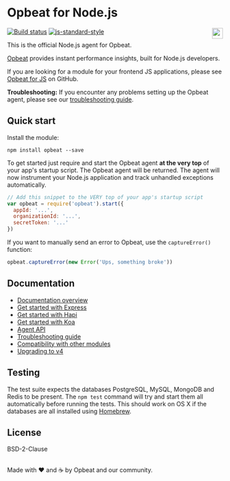 # Opbeat for Node.js

[![Build status](https://travis-ci.org/opbeat/opbeat-node.svg?branch=master)](https://travis-ci.org/opbeat/opbeat-node)
[![js-standard-style](https://img.shields.io/badge/code%20style-standard-brightgreen.svg?style=flat)](https://github.com/feross/standard)
<a href="https://opbeat.com" title="Opbeat"><img src="http://opbeat-brand-assets.s3-website-us-east-1.amazonaws.com/svg/logo/logo.svg" align="right" height="25px"></a>

This is the official Node.js agent for Opbeat. 

[Opbeat](https://opbeat.com/nodejs) provides instant performance insights, built for Node.js developers. 

If you are looking for a module for your frontend JS applications, please see [Opbeat for JS](https://github.com/opbeat/opbeat-js) on GitHub.

**Troubleshooting:** If you encounter any problems setting up the Opbeat
agent, please see our [troubleshooting guide](https://opbeat.com/docs/articles/nodejs-agent-troubleshooting/).


## Quick start

Install the module:

```
npm install opbeat --save
```

To get started just require and start the Opbeat agent **at the very
top** of your app's startup script. The Opbeat agent will be returned. The
agent will now instrument your Node.js application and track unhandled
exceptions automatically.

```js
// Add this snippet to the VERY top of your app's startup script
var opbeat = require('opbeat').start({
  appId: '...',
  organizationId: '...',
  secretToken: '...'
})
```

If you want to manually send an error to Opbeat, use the
`captureError()` function:

```js
opbeat.captureError(new Error('Ups, something broke'))
```

## Documentation

- [Documentation overview](https://opbeat.com/docs/topics/node-js/)
- [Get started with Express](https://opbeat.com/docs/articles/get-started-with-express/) 
- [Get started with Hapi](https://opbeat.com/docs/articles/get-started-with-hapi/)
- [Get started with Koa](https://opbeat.com/docs/articles/get-started-with-koa/)
- [Agent API](https://opbeat.com/docs/articles/nodejs-agent-api/)
- [Troubleshooting guide](https://opbeat.com/docs/articles/nodejs-agent-troubleshooting/)
- [Compatibility with other modules](https://github.com/opbeat/opbeat-node/wiki/Compatibility-Guide)
- [Upgrading to v4](https://github.com/opbeat/opbeat-node/wiki/Upgrade-to-version-4.x)

## Testing

The test suite expects the databases PostgreSQL, MySQL, MongoDB and
Redis to be present. The `npm test` command will try and start them all
automatically before running the tests. This should work on OS X if the
databases are all installed using [Homebrew](http://brew.sh).

## License

BSD-2-Clause

<br>Made with ♥️ and ☕️ by Opbeat and our community.
